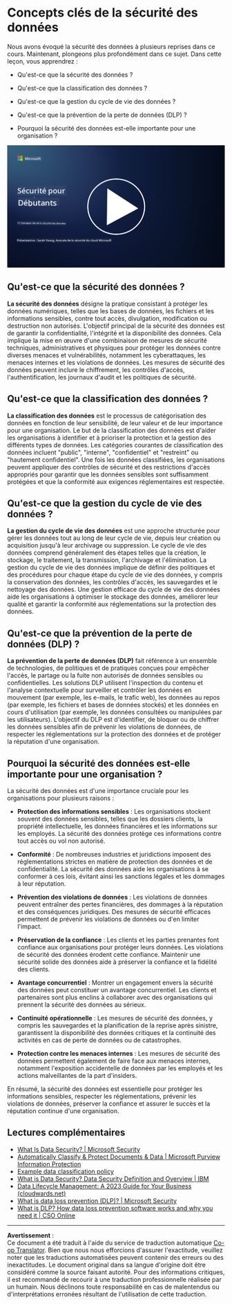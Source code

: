 <!--
CO_OP_TRANSLATOR_METADATA:
{
  "original_hash": "9703868f41dcddd5a98dea9ea6fcd94d",
  "translation_date": "2025-09-03T18:26:44+00:00",
  "source_file": "7.1 Data security key concepts.md",
  "language_code": "fr"
}
-->
# Concepts clés de la sécurité des données

Nous avons évoqué la sécurité des données à plusieurs reprises dans ce cours. Maintenant, plongeons plus profondément dans ce sujet. Dans cette leçon, vous apprendrez :

- Qu'est-ce que la sécurité des données ?

- Qu'est-ce que la classification des données ?

- Qu'est-ce que la gestion du cycle de vie des données ?

- Qu'est-ce que la prévention de la perte de données (DLP) ?

- Pourquoi la sécurité des données est-elle importante pour une organisation ?

[![Regarder la vidéo](../../translated_images/7-1_placeholder.bcb1e7fdcef8c20be3172dc8b3b11f417cad164e7481b76f8a3bca4f853e1016.fr.png)](https://learn-video.azurefd.net/vod/player?id=ace39247-1690-45fb-8f99-985abcb8e423)

## Qu'est-ce que la sécurité des données ?

**La sécurité des données** désigne la pratique consistant à protéger les données numériques, telles que les bases de données, les fichiers et les informations sensibles, contre tout accès, divulgation, modification ou destruction non autorisés. L'objectif principal de la sécurité des données est de garantir la confidentialité, l'intégrité et la disponibilité des données. Cela implique la mise en œuvre d'une combinaison de mesures de sécurité techniques, administratives et physiques pour protéger les données contre diverses menaces et vulnérabilités, notamment les cyberattaques, les menaces internes et les violations de données. Les mesures de sécurité des données peuvent inclure le chiffrement, les contrôles d'accès, l'authentification, les journaux d'audit et les politiques de sécurité.

## Qu'est-ce que la classification des données ?

**La classification des données** est le processus de catégorisation des données en fonction de leur sensibilité, de leur valeur et de leur importance pour une organisation. Le but de la classification des données est d'aider les organisations à identifier et à prioriser la protection et la gestion des différents types de données. Les catégories courantes de classification des données incluent "public", "interne", "confidentiel" et "restreint" ou "hautement confidentiel". Une fois les données classifiées, les organisations peuvent appliquer des contrôles de sécurité et des restrictions d'accès appropriés pour garantir que les données sensibles sont suffisamment protégées et que la conformité aux exigences réglementaires est respectée.

## Qu'est-ce que la gestion du cycle de vie des données ?

**La gestion du cycle de vie des données** est une approche structurée pour gérer les données tout au long de leur cycle de vie, depuis leur création ou acquisition jusqu'à leur archivage ou suppression. Le cycle de vie des données comprend généralement des étapes telles que la création, le stockage, le traitement, la transmission, l'archivage et l'élimination. La gestion du cycle de vie des données implique de définir des politiques et des procédures pour chaque étape du cycle de vie des données, y compris la conservation des données, les contrôles d'accès, les sauvegardes et le nettoyage des données. Une gestion efficace du cycle de vie des données aide les organisations à optimiser le stockage des données, améliorer leur qualité et garantir la conformité aux réglementations sur la protection des données.

## Qu'est-ce que la prévention de la perte de données (DLP) ?

**La prévention de la perte de données (DLP)** fait référence à un ensemble de technologies, de politiques et de pratiques conçues pour empêcher l'accès, le partage ou la fuite non autorisés de données sensibles ou confidentielles. Les solutions DLP utilisent l'inspection du contenu et l'analyse contextuelle pour surveiller et contrôler les données en mouvement (par exemple, les e-mails, le trafic web), les données au repos (par exemple, les fichiers et bases de données stockés) et les données en cours d'utilisation (par exemple, les données consultées ou manipulées par les utilisateurs). L'objectif du DLP est d'identifier, de bloquer ou de chiffrer les données sensibles afin de prévenir les violations de données, de respecter les réglementations sur la protection des données et de protéger la réputation d'une organisation.

## Pourquoi la sécurité des données est-elle importante pour une organisation ?

La sécurité des données est d'une importance cruciale pour les organisations pour plusieurs raisons :

- **Protection des informations sensibles** : Les organisations stockent souvent des données sensibles, telles que les dossiers clients, la propriété intellectuelle, les données financières et les informations sur les employés. La sécurité des données protège ces informations contre tout accès ou vol non autorisé.

- **Conformité** : De nombreuses industries et juridictions imposent des réglementations strictes en matière de protection des données et de confidentialité. La sécurité des données aide les organisations à se conformer à ces lois, évitant ainsi les sanctions légales et les dommages à leur réputation.

- **Prévention des violations de données** : Les violations de données peuvent entraîner des pertes financières, des dommages à la réputation et des conséquences juridiques. Des mesures de sécurité efficaces permettent de prévenir les violations de données ou d'en limiter l'impact.

- **Préservation de la confiance** : Les clients et les parties prenantes font confiance aux organisations pour protéger leurs données. Les violations de sécurité des données érodent cette confiance. Maintenir une sécurité solide des données aide à préserver la confiance et la fidélité des clients.

- **Avantage concurrentiel** : Montrer un engagement envers la sécurité des données peut constituer un avantage concurrentiel. Les clients et partenaires sont plus enclins à collaborer avec des organisations qui prennent la sécurité des données au sérieux.

- **Continuité opérationnelle** : Les mesures de sécurité des données, y compris les sauvegardes et la planification de la reprise après sinistre, garantissent la disponibilité des données critiques et la continuité des activités en cas de perte de données ou de catastrophes.

- **Protection contre les menaces internes** : Les mesures de sécurité des données permettent également de faire face aux menaces internes, notamment l'exposition accidentelle de données par les employés et les actions malveillantes de la part d'insiders.

En résumé, la sécurité des données est essentielle pour protéger les informations sensibles, respecter les réglementations, prévenir les violations de données, préserver la confiance et assurer le succès et la réputation continue d'une organisation.

## Lectures complémentaires

- [What Is Data Security? | Microsoft Security](https://www.microsoft.com/en-au/security/business/security-101/what-is-data-security?WT.mc_id=academic-96948-sayoung)
- [Automatically Classify & Protect Documents & Data | Microsoft Purview Information Protection](https://youtu.be/v8LqmzBUaOo)
- [Example data classification policy](https://www.cmu.edu/data/guidelines/data-classification.html)
- [What is Data Security? Data Security Definition and Overview | IBM](https://www.ibm.com/topics/data-security)
- [Data Lifecycle Management: A 2023 Guide for Your Business (cloudwards.net)](https://www.cloudwards.net/data-lifecycle-management/)
- [What is data loss prevention (DLP)? | Microsoft Security](https://www.microsoft.com/security/business/security-101/what-is-data-loss-prevention-dlp?WT.mc_id=academic-96948-sayoung)
- [What is DLP? How data loss prevention software works and why you need it | CSO Online](https://www.csoonline.com/article/569559/what-is-dlp-how-data-loss-prevention-software-works-and-why-you-need-it.html)

---

**Avertissement** :  
Ce document a été traduit à l'aide du service de traduction automatique [Co-op Translator](https://github.com/Azure/co-op-translator). Bien que nous nous efforcions d'assurer l'exactitude, veuillez noter que les traductions automatisées peuvent contenir des erreurs ou des inexactitudes. Le document original dans sa langue d'origine doit être considéré comme la source faisant autorité. Pour des informations critiques, il est recommandé de recourir à une traduction professionnelle réalisée par un humain. Nous déclinons toute responsabilité en cas de malentendus ou d'interprétations erronées résultant de l'utilisation de cette traduction.